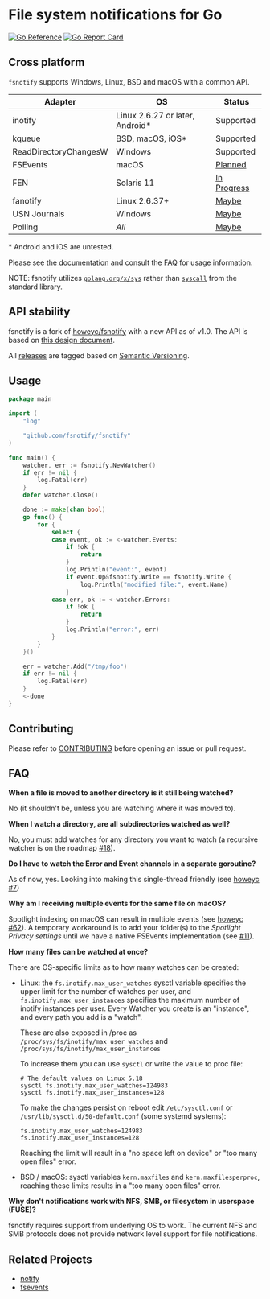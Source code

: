 # File system notifications for Go

[![Go Reference](https://pkg.go.dev/badge/github.com/fsnotify/fsnotify.svg)](https://pkg.go.dev/github.com/fsnotify/fsnotify) [![Go Report Card](https://goreportcard.com/badge/github.com/fsnotify/fsnotify)](https://goreportcard.com/report/github.com/fsnotify/fsnotify)

## Cross platform

`fsnotify` supports Windows, Linux, BSD and macOS with a common API.

| Adapter               | OS                               | Status                                                                                                                          |
| --------------------- | -------------------------------- | ------------------------------------------------------------------------------------------------------------------------------- |
| inotify               | Linux 2.6.27 or later, Android\* | Supported |
| kqueue                | BSD, macOS, iOS\*                | Supported |
| ReadDirectoryChangesW | Windows                          | Supported |
| FSEvents              | macOS                            | [Planned](https://github.com/fsnotify/fsnotify/issues/11)                                                                       |
| FEN                   | Solaris 11                       | [In Progress](https://github.com/fsnotify/fsnotify/pull/371)                                                                   |
| fanotify              | Linux 2.6.37+                    | [Maybe](https://github.com/fsnotify/fsnotify/issues/114)                                                                      |
| USN Journals          | Windows                          | [Maybe](https://github.com/fsnotify/fsnotify/issues/53)                                                                         |
| Polling               | *All*                            | [Maybe](https://github.com/fsnotify/fsnotify/issues/9)                                                                          |

\* Android and iOS are untested.

Please see [the documentation](https://pkg.go.dev/github.com/fsnotify/fsnotify) and consult the [FAQ](#faq) for usage information.

NOTE: fsnotify utilizes [`golang.org/x/sys`](https://pkg.go.dev/golang.org/x/sys) rather than [`syscall`](https://pkg.go.dev/syscall) from the standard library.

## API stability

fsnotify is a fork of [howeyc/fsnotify](https://github.com/howeyc/fsnotify) with a new API as of v1.0. The API is based on [this design document](http://goo.gl/MrYxyA).

All [releases](https://github.com/fsnotify/fsnotify/releases) are tagged based on [Semantic Versioning](http://semver.org/).

## Usage

```go
package main

import (
	"log"

	"github.com/fsnotify/fsnotify"
)

func main() {
	watcher, err := fsnotify.NewWatcher()
	if err != nil {
		log.Fatal(err)
	}
	defer watcher.Close()

	done := make(chan bool)
	go func() {
		for {
			select {
			case event, ok := <-watcher.Events:
				if !ok {
					return
				}
				log.Println("event:", event)
				if event.Op&fsnotify.Write == fsnotify.Write {
					log.Println("modified file:", event.Name)
				}
			case err, ok := <-watcher.Errors:
				if !ok {
					return
				}
				log.Println("error:", err)
			}
		}
	}()

	err = watcher.Add("/tmp/foo")
	if err != nil {
		log.Fatal(err)
	}
	<-done
}
```

## Contributing

Please refer to [CONTRIBUTING][] before opening an issue or pull request.

## FAQ

**When a file is moved to another directory is it still being watched?**

No (it shouldn't be, unless you are watching where it was moved to).

**When I watch a directory, are all subdirectories watched as well?**

No, you must add watches for any directory you want to watch (a recursive watcher is on the roadmap [#18][]).

**Do I have to watch the Error and Event channels in a separate goroutine?**

As of now, yes. Looking into making this single-thread friendly (see [howeyc #7][#7])

**Why am I receiving multiple events for the same file on macOS?**

Spotlight indexing on macOS can result in multiple events (see
[howeyc #62][#62]). A temporary workaround is to add your folder(s) to the
*Spotlight Privacy settings* until we have a native FSEvents implementation (see
[#11][]).

**How many files can be watched at once?**

There are OS-specific limits as to how many watches can be created:

* Linux: the `fs.inotify.max_user_watches` sysctl variable specifies the upper
  limit for the number of watches per user, and `fs.inotify.max_user_instances`
  specifies the maximum number of inotify instances per user. Every Watcher you
  create is an "instance", and every path you add is a "watch".

  These are also exposed in /proc as `/proc/sys/fs/inotify/max_user_watches` and
  `/proc/sys/fs/inotify/max_user_instances`

  To increase them you can use `sysctl` or write the value to proc file:

	  # The default values on Linux 5.18
      sysctl fs.inotify.max_user_watches=124983
      sysctl fs.inotify.max_user_instances=128

  To make the changes persist on reboot edit `/etc/sysctl.conf` or
  `/usr/lib/sysctl.d/50-default.conf` (some systemd systems):

      fs.inotify.max_user_watches=124983
      fs.inotify.max_user_instances=128

  Reaching the limit will result in a "no space left on device" or "too many
  open files" error.

* BSD / macOS: sysctl variables `kern.maxfiles` and `kern.maxfilesperproc`,
  reaching these limits results in a "too many open files" error.

**Why don't notifications work with NFS, SMB, or filesystem in userspace (FUSE)?**

fsnotify requires support from underlying OS to work. The current NFS and SMB
protocols does not provide network level support for file notifications.

[#62]: https://github.com/howeyc/fsnotify/issues/62
[#18]: https://github.com/fsnotify/fsnotify/issues/18
[#11]: https://github.com/fsnotify/fsnotify/issues/11
[#7]: https://github.com/howeyc/fsnotify/issues/7

[contributing]: https://github.com/fsnotify/fsnotify/blob/main/CONTRIBUTING.md

## Related Projects

* [notify](https://github.com/rjeczalik/notify)
* [fsevents](https://github.com/fsnotify/fsevents)
